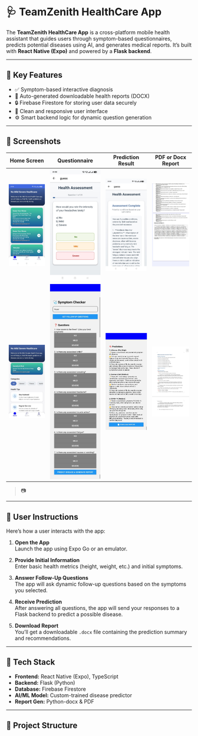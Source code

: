 # 🩺 TeamZenith HealthCare App

The **TeamZenith HealthCare App** is a cross-platform mobile health assistant that guides users through symptom-based questionnaires, predicts potential diseases using AI, and generates medical reports. It’s built with **React Native (Expo)** and powered by a **Flask backend**.

---

## 🧠 Key Features

- ✅ Symptom-based interactive diagnosis  
- 📄 Auto-generated downloadable health reports (DOCX)  
- 🔒 Firebase Firestore for storing user data securely  
- 📱 Clean and responsive user interface  
- ⚙️ Smart backend logic for dynamic question generation  

---

## 📲 Screenshots

| Home Screen | Questionnaire | Prediction Result | PDF or Docx Report |
|-------------|----------------|--------------------|--------------------|
| ![Home](./assets/images/screenshot-home.png) | ![Questions](./assets/images/screenshot-questions.png) | ![Prediction](./assets/images/screenshot-result.png) |![PDF](./assets/images/PDForDocx(1).png) |
| ![Home](./assets/images/screenshot-home(2).png) | ![Questions](./assets/images/screenshot-questions(2).png) |  ![Prediction](./assets/images/screenshot-result(3).png) | ![PDF](./assets/images/PDForDocx(2).png) |

> 📷 

---

## 👤 User Instructions

Here’s how a user interacts with the app:

1. **Open the App**  
   Launch the app using Expo Go or an emulator.

2. **Provide Initial Information**  
   Enter basic health metrics (height, weight, etc.) and initial symptoms.

3. **Answer Follow-Up Questions**  
   The app will ask dynamic follow-up questions based on the symptoms you selected.

4. **Receive Prediction**  
   After answering all questions, the app will send your responses to a Flask backend to predict a possible disease.

5. **Download Report**  
   You’ll get a downloadable `.docx` file containing the prediction summary and recommendations.

---

## 🔧 Tech Stack

- **Frontend:** React Native (Expo), TypeScript  
- **Backend:** Flask (Python)  
- **Database:** Firebase Firestore  
- **AI/ML Model:** Custom-trained disease predictor  
- **Report Gen:** Python-docx & PDF 

---

## 📁 Project Structure

